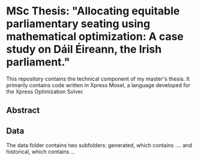 # MSc Thesis: "Allocating equitable parliamentary seating using mathematical optimization: A case study on Dáil Éireann, the Irish parliament."
This repository contains the technical component of my master's thesis. It primarily contains code written in Xpress Mosel, a language developed for the Xpress Optimization Solver. 

## Abstract

## Data
The data folder contains two subfolders: generated, which contains .... and historical, which contains ...

